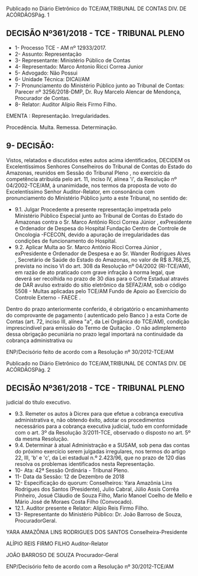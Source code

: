 Publicado  no  Diário  Eletrônico do TCE/AM,TRIBUNAL DE CONTAS DIV. DE ACÓRDÃOSPág. 1

## DECISÃO Nº361/2018 - TCE - TRIBUNAL PLENO

- 1- Processo TCE - AM nº 12933/2017.
- 2- Assunto: Representação
- 3- Representante: Ministério Público de Contas
- 4- Representado: Marco Antonio Ricci Correa Junior
- 5- Advogado: Não Possui
- 6- Unidade Técnica: DICAI/AM
- 7- Pronunciamento  do  Ministério  Público  junto  ao  Tribunal  de  Contas: Parecer  nº 3256/2018-DMP, Dr. Ruy Marcelo Alencar de Mendonça, Procurador de Contas.
- 8- Relator: Auditor Alípio Reis Firmo Filho.

EMENTA : Representação. Irregularidades.

Procedência. Multa. Remessa. Determinação.

## 9- DECISÃO:

Vistos,  relatados  e  discutidos  estes  autos  acima  identificados, DECIDEM os Excelentíssimos Senhores Conselheiros do Tribunal de Contas do Estado do Amazonas, reunidos em Sessão do Tribunal Pleno , no exercício da competência atribuída pelo art. 11, inciso IV, alínea 'i', da Resolução nº 04/2002-TCE/AM, à  unanimidade, nos termos da  proposta  de  voto  do  Excelentíssimo  Senhor  Auditor-Relator, em  consonância com pronunciamento do Ministério Público junto a este Tribunal, no sentido de:

- 9.1. Julgar Procedente a presente representação impetrada pelo Ministério Público Especial junto ao Tribunal de Contas do Estado do Amazonas  contra o Sr.  Marco  Antônio  Ricci  Correa  Júnior , exPresidente e Ordenador de Despesa do Hospital Fundação Centro de Controle de Oncologia -FCECON, devido a apuração de irregularidades das condições de funcionamento do Hospital.
- 9.2. Aplicar Multa ao Sr. Marco Antônio Ricci Correa Júnior , exPresidente  e  Ordenador  de  Despesa  e  ao Sr.  Wander  Rodrigues Alves ,  Secretário de Saúde do Estado do Amazonas, no valor de R$ 8.768,25,  prevista  no  inciso  VI  do  art.  308  da  Resolução  nº  04/2002 (RI-TCE/AM),  em razão de ato praticado com grave infração à norma legal,  que  deverá  ser  recolhida  no  prazo  de  30  dias  para  o  Cofre Estadual  através  de  DAR  avulso  extraído  do  sítio  eletrônico da SEFAZ/AM,  sob  o código  5508  -  Multas  aplicadas  pelo  TCE/AM  Fundo de Apoio ao Exercício do Controle Externo - FAECE .

Dentro do prazo anteriormente conferido, é obrigatório o encaminhamento  do  comprovante  de  pagamento  ( autenticado  pelo Banco )  a  esta  Corte  de  Contas  (art.  72,  inciso  III,  alínea  "a",  da  Lei Orgânica  do  TCE/AM),  condição  imprescindível  para  emissão  do Termo de Quitação . O não adimplemento dessa obrigação pecuniária no prazo legal importará na continuidade da cobrança administrativa ou

ENP/Decisório feito de acordo com a Resolução nº 30/2012-TCE/AM

Publicado  no  Diário  Eletrônico do TCE/AM,TRIBUNAL DE CONTAS DIV. DE ACÓRDÃOSPág. 2

## DECISÃO Nº361/2018 - TCE - TRIBUNAL PLENO

judicial do título executivo.

- 9.3. Remeter os  autos  à Dicrex para  que  efetue  a  cobrança  executiva administrativa e, não obtendo êxito, adotar os procedimentos necessários para a cobrança executiva judicial, tudo em conformidade com o art. 3º da Resolução 3/2011-TCE, observado o disposto no art. 5º da mesma Resolução.
- 9.4. Determinar à atual Administração e a SUSAM, sob pena das contas do próximo exercício serem julgadas irregulares, nos termos do artigo 22,  III,  'b'  e  'c',  da  Lei  estadual  n.º  2.423/96,  que  no  prazo  de  120 dias resolva os problemas identificados nesta Representação.
- 10-  Ata: 42ª Sessão Ordinária - Tribunal Pleno.
- 11-  Data da Sessão: 12 de Dezembro de 2018
- 12-  Especificação  do  quorum: Conselheiros: Yara  Amazônia  Lins  Rodrigues  dos Santos (Presidente), Julio Cabral, Júlio Assis Corrêa Pinheiro, Josué Cláudio de Souza Filho, Mario Manoel Coelho de Mello e Mário José de Moraes  Costa Filho (Convocado).
- 12.1. Auditor presente e Relator: Alípio Reis Firmo Filho.
- 13-  Representante do Ministério Público: Dr. João Barroso de Souza, ProcuradorGeral.

YARA AMAZÔNIA LINS RODRIGUES DOS SANTOS Conselheira-Presidente

ALÍPIO REIS FIRMO FILHO Auditor-Relator

JOÃO BARROSO DE SOUZA Procurador-Geral

ENP/Decisório feito de acordo com a Resolução nº 30/2012-TCE/AM